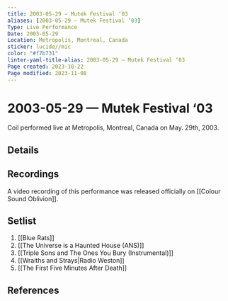 ```yaml
---
title: 2003-05-29 — Mutek Festival ‘03
aliases: [2003-05-29 — Mutek Festival ‘03]
Type: Live Performance
Date: 2003-05-29
Location: Metropolis, Montreal, Canada
sticker: lucide//mic
color: "#f7b731"
linter-yaml-title-alias: 2003-05-29 — Mutek Festival ‘03
Page created: 2023-10-22
Page modified: 2023-11-08
---
```


# 2003-05-29 — Mutek Festival ‘03

Coil performed live at Metropolis, Montreal, Canada on May. 29th, 2003.

## Details


## Recordings

A video recording of this performance was released officially on [[Colour Sound Oblivion]].

## Setlist
1. [[Blue Rats]]
2. [[The Universe is a Haunted House (ANS)]]
3. [[Triple Sons and The Ones You Bury (Instrumental)]]
4. [[Wraiths and Strays|Radio Weston]]
5. [[The First Five Minutes After Death]]

## References

[^1]: [Entry at Live Coil Archive](https://live-coil-archive.com/2003-2/2003-mutek03/)
